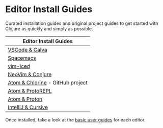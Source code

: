 # Editor Install Guides
Curated installation guides and original project guides to get started with Clojure as quickly and simply as possible.

| Editor Install Guides                                                              |
|------------------------------------------------------------------------------------|
| [VSCode & Calva](vscode-calva.html)                                                |
| [Spacemacs](emacs-spacemacs.md)                                                    |
| [vim-iced](https://liquidz.github.io/vim-iced/#installation)                       |
| [NeoVim & Conjure](neovim-conjure.md)                                              |
| [Atom & Chlorine](https://github.com/mauricioszabo/atom-chlorine) - GitHub project |
| [Atom & ProtoREPL](atom-protorepl.html)                                            |
| [Atom & Proton](atom-proton.html)                                                  |
| [IntelliJ & Cursive](intellij-cursive.html)                                        |

Once installed, take a look at the [basic user guides](../editor-user-guides/) for each editor.
